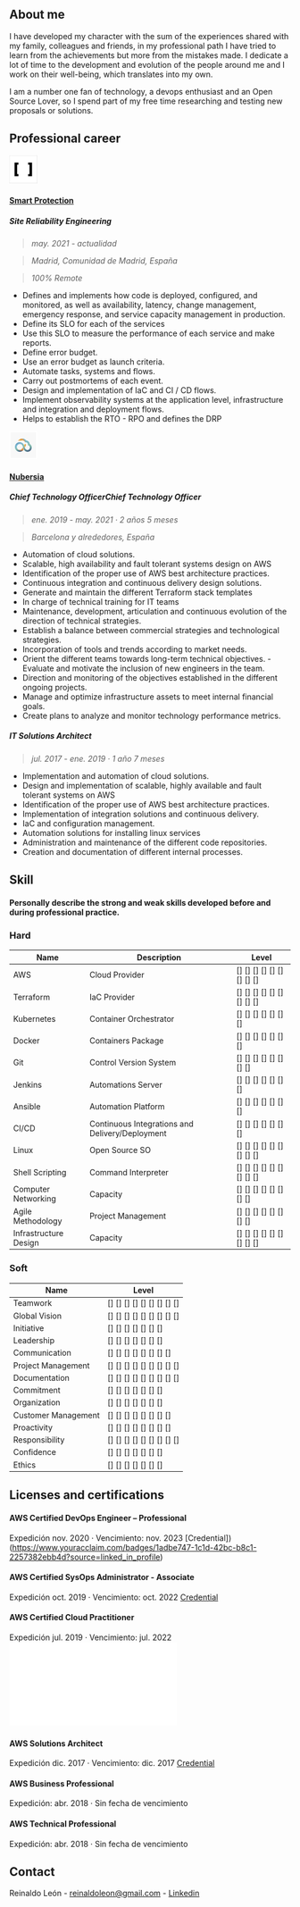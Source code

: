 ## About me

I have developed my character with the sum of the experiences shared with my family, colleagues and friends, in my professional path I have tried to learn from the achievements but more from the mistakes made. I dedicate a lot of time to the development and evolution of the people around me and I work on their well-being, which translates into my own.

I am a number one fan of technology, a devops enthusiast and an Open Source Lover, so I spend part of my free time researching and testing new proposals or solutions.

## Professional career

![Smart Protection](/assets/images/smart-protection.png)  
#### [Smart Protection](https://smartprotection.com/es/) 

##### Site Reliability Engineering
> _may. 2021 - actualidad_

> _Madrid, Comunidad de Madrid, España_

> _100% Remote_

- Defines and implements how code is deployed, configured, and monitored, as well as availability, latency, change management, emergency response, and service capacity management in production.
- Define its SLO for each of the services
- Use this SLO to measure the performance of each service and make reports.
- Define error budget.
- Use an error budget as launch criteria.
- Automate tasks, systems and flows.
- Carry out postmortems of each event.
- Design and implementation of IaC and CI / CD flows.
- Implement observability systems at the application level, infrastructure and integration and deployment flows.
- Helps to establish the RTO - RPO and defines the DRP

![Nubersia](/assets/images/nubersia.png)  
#### [Nubersia](https://nubersia.com/es/) 

##### Chief Technology OfficerChief Technology Officer
> _ene. 2019 - may. 2021 · 2 años 5 meses_

> _Barcelona y alrededores, España_

- Automation of cloud solutions.
- Scalable, high availability and fault tolerant systems design on AWS
- Identification of the proper use of AWS best architecture practices.
- Continuous integration and continuous delivery design solutions.
- Generate and maintain the different Terraform stack templates
- In charge of technical training for IT teams
- Maintenance, development, articulation and continuous evolution of the direction of technical strategies.
- Establish a balance between commercial strategies and technological strategies.
- Incorporation of tools and trends according to market needs.
- Orient the different teams towards long-term technical objectives. - Evaluate and motivate the inclusion of new engineers in the team.
- Direction and monitoring of the objectives established in the different ongoing projects.
- Manage and optimize infrastructure assets to meet internal financial goals.
- Create plans to analyze and monitor technology performance metrics.

##### IT Solutions Architect
> _jul. 2017 - ene. 2019 · 1 año 7 meses_

- Implementation and automation of cloud solutions.
- Design and implementation of scalable, highly available and fault tolerant systems on AWS
- Identification of the proper use of AWS best architecture practices.
- Implementation of integration solutions and continuous delivery.
- IaC and configuration management.
- Automation solutions for installing linux services
- Administration and maintenance of the different code repositories.
- Creation and documentation of different internal processes.




## Skill

#### Personally describe the strong and weak skills developed before and during professional practice.

### Hard

| Name | Description |   Level   |
|------|-------------|----------|
| AWS | Cloud Provider | [] [] [] [] [] [] [] [] [] |
| Terraform | IaC Provider | [] [] [] [] [] [] [] [] [] |
| Kubernetes | Container Orchestrator | [] [] [] [] [] [] [] |
| Docker | Containers Package | [] [] [] [] [] [] [] |
| Git | Control Version System | [] [] [] [] [] [] [] [] |
| Jenkins | Automations Server | [] [] [] [] [] [] [] |
| Ansible | Automation Platform | [] [] [] [] [] [] [] |
| CI/CD | Continuous Integrations and Delivery/Deployment | [] [] [] [] [] [] [] |
| Linux | Open Source SO | [] [] [] [] [] [] [] [] [] |
| Shell Scripting | Command Interpreter | [] [] [] [] [] [] [] [] [] |
| Computer Networking | Capacity | [] [] [] [] [] [] [] [] |
| Agile Methodology | Project Management | [] [] [] [] [] [] [] [] |
| Infrastructure Design | Capacity | [] [] [] [] [] [] [] [] [] |


### Soft

| Name | Level |
|------|------|
| Teamwork | [] [] [] [] [] [] [] [] [] |
| Global Vision | [] [] [] [] [] [] [] [] [] |
| Initiative | [] [] [] [] [] [] [] |
| Leadership | [] [] [] [] [] [] [] |
| Communication | [] [] [] [] [] [] [] [] |
| Project Management | [] [] [] [] [] [] [] [] [] |
| Documentation | [] [] [] [] [] [] [] [] [] |
| Commitment | [] [] [] [] [] [] [] |
| Organization | [] [] [] [] [] [] [] |
| Customer Management | [] [] [] [] [] [] [] [] |
| Proactivity | [] [] [] [] [] [] [] [] |
| Responsibility | [] [] [] [] [] [] [] [] [] |
| Confidence | [] [] [] [] [] [] [] |
| Ethics | [] [] [] [] [] [] [] |


## Licenses and certifications

#### AWS Certified DevOps Engineer – Professional
Expedición nov. 2020 · Vencimiento: nov. 2023
[Credential])(https://www.youracclaim.com/badges/1adbe747-1c1d-42bc-b8c1-2257382ebb4d?source=linked_in_profile)

#### AWS Certified SysOps Administrator - Associate
Expedición oct. 2019 · Vencimiento: oct. 2022
[Credential](https://www.youracclaim.com/badges/c9855e57-9f27-484e-9f3b-7a0df9a0d907/linked_in_profile)

#### AWS Certified Cloud Practitioner
Expedición jul. 2019 · Vencimiento: jul. 2022
![Credential](/assets/images/aws-cloud-practitioner.pdf)  

#### AWS Solutions Architect
Expedición dic. 2017 · Vencimiento: dic. 2017
[Credential](https://www.youracclaim.com/badges/361c7fea-e04b-49b3-b587-7098bf917fab/linked_in_profile)

#### AWS Business Professional
Expedición: abr. 2018 · Sin fecha de vencimiento

#### AWS Technical Professional
Expedición: abr. 2018 · Sin fecha de vencimiento

## Contact

Reinaldo León - reinaldoleon@gmail.com - [Linkedin](https://www.linkedin.com/in/reinaldoleon/)
